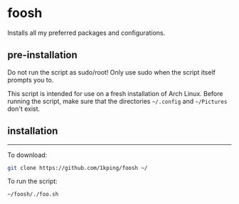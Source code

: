 # foosh
Installs all my preferred packages and configurations.

## pre-installation
Do not run the script as sudo/root! Only use sudo when the script itself prompts you to.

This script is intended for use on a fresh installation of Arch Linux. Before running the script, make sure that the directories ```~/.config``` and ```~/Pictures``` don't exist.

## installation
---
To download:
```sh
git clone https://github.com/1kping/foosh ~/
```
To run the script:
```sh
~/foosh/./foo.sh
```
